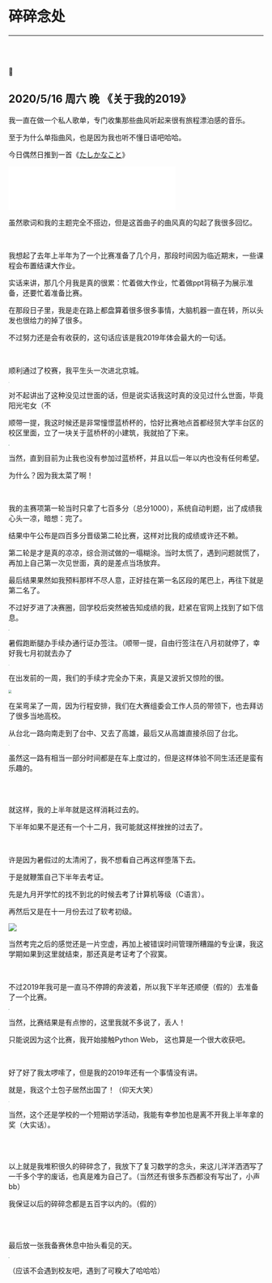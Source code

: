 # 碎碎念处

-----

<br>

<br>

:small_red_triangle_down:

## 2020/5/16	周六	晚 《关于我的2019》

我一直在做一个私人歌单，专门收集那些曲风听起来很有旅程漂泊感的音乐。

至于为什么单指曲风，也是因为我也听不懂日语吧哈哈。

今日偶然日推到一首《[たしかなこと](http://music.163.com/song?id=26114628&userid=332416176)》

<iframe frameborder="no" border="0" marginwidth="0" marginheight="0" width=330 height=86 src="//music.163.com/outchain/player?type=2&id=26114628&auto=0&height=66"></iframe>

虽然歌词和我的主题完全不搭边，但是这首曲子的曲风真的勾起了我很多回忆。

<br>

我想起了去年上半年为了一个比赛准备了几个月，那段时间因为临近期末，一些课程会布置结课大作业。

实话来讲，那几个月我是真的很累：忙着做大作业，忙着做ppt背稿子为展示准备，还要忙着准备比赛。

在那段日子里，我是走在路上都盘算着很多很多事情，大脑机器一直在转，所以头发也很给力的掉了很多。

不过努力还是会有收获的，这句话应该是我2019年体会最大的一句话。

<br>

顺利通过了校赛，我平生头一次进北京城。

<img src="http://175.24.77.24:5212/api/v3/file/get/28/IMG_20190529_115759.jpg?sign=cD32ehppJx0aiRGtU7o-3rem8TDoMPosYbx-tPjurx0%3D%3A0" style="zoom: 10%;" />

对不起讲出了这种没见过世面的话，但是说实话我这时真的没见过什么世面，毕竟阳光宅女（不

顺带一提，我这时候还是非常憧憬蓝桥杯的，恰好比赛地点首都经贸大学丰台区的校区里面，立了一块关于蓝桥杯的小建筑，我就拍了下来。

<img src="http://175.24.77.24:5212/api/v3/file/get/29/IMG_20190531_085022.jpg?sign=_eSMM428Go7Kiztmd1FJWtM71y4uvSQu_aa1dlh42fY%3D%3A0" style="zoom: 10%;" />

当然，直到目前为止我也没有参加过蓝桥杯，并且以后一年以内也没有任何希望。

为什么？因为我太菜了啊！

<br>

我的主赛项第一轮当时只拿了七百多分（总分1000），系统自动判题，出了成绩我心头一凉，暗想：完了。

结果中午公布是四百多分晋级第二轮比赛，这样对比我的成绩或许还不赖。

第二轮是才是真的凉凉，综合测试做的一塌糊涂。当时太慌了，遇到问题就慌了，再加上自己第一次见世面，真的是差点当场放弃。

最后结果果然如我预料那样不尽人意，正好挂在第一名区段的尾巴上，再往下就是第二名了。

不过好歹进了决赛圈，回学校后突然被告知成绩的我，赶紧在官网上找到了如下信息。

<img src="http://175.24.77.24:5212/api/v3/file/get/30/IMG_20190602_002534.jpg?sign=AyzFNbc-WaaitCf55chd4_JbTBbZO5ecY7KxDwUO-r0%3D%3A0" style="zoom: 10%;" />

暑假跑断腿办手续办通行证办签注。（顺带一提，自由行签注在八月初就停了，幸好我七月初就去办了

<img src="http://175.24.77.24:5212/api/v3/file/get/38/IMG_20200516_205828.jpg?sign=B0jwu7nvUpSuohxqgufel_1E6AzRzaDVMr6HZmiNdCA%3D%3A0" style="zoom: 10%;" />

在出发前的一周，我们的手续才完全办下来，真是又波折又惊险的很。

<img src="http://175.24.77.24:5212/api/v3/file/get/31/IMG_20190818_182754.jpg?sign=_aDAKHkQNgJxHnkSH6vZ4BK4kWDtkkJuJr7qwXGs7Wg%3D%3A0" style="zoom: 40%;" />

在呆弯呆了一周，因为行程安排，我们在大赛组委会工作人员的带领下，也去拜访了很多当地高校。

从台北一路向南走到了台中、又去了高雄，最后又从高雄直接杀回了台北。

<img src="http://175.24.77.24:5212/api/v3/file/get/33/IMG_20190819_233531.jpg?sign=pB8Xrm3GhO1k_M0UjnqfpCVaVpdYU8eN_bTineET-Mg%3D%3A0" style="zoom: 10%;" />

虽然这一路有相当一部分时间都是在车上度过的，但是这样体验不同生活还是蛮有乐趣的。

<br>

<br>

就这样，我的上半年就是这样消耗过去的。

下半年如果不是还有一个十二月，我可能就这样挫挫的过去了。

<br>

许是因为暑假过的太清闲了，我不想看自己再这样堕落下去。

于是就鞭策自己下半年去考证。

先是九月开学忙的找不到北的时候去考了计算机等级（C语言）。

再然后又是在十一月份去过了软考初级。

![](http://175.24.77.24:5212/api/v3/file/get/40/%E8%BD%AF%E8%80%83%E6%88%90%E7%BB%A9.JPG?sign=KWOd3J2VRV_pWZfaQ4NWwUOQ2pYgrhh5xkkW0Si92QA%3D%3A0)

当然考完之后的感觉还是一片空虚，再加上被错误时间管理所糟蹋的专业课，我这学期如果到这里就结束，那还真是考证考了个寂寞。

<br>

不过2019年我可是一直马不停蹄的奔波着，所以我下半年还顺便（假的）去准备了一个比赛。

<img src="http://175.24.77.24:5212/api/v3/file/get/35/IMG_20191214_165153.jpg?sign=n-MX2ahWgMBdbmm6mTTd0mcwLEBAeT2fVvC0k1I43xQ%3D%3A0" style="zoom: 10%;" />

当然，比赛结果是有点惨的，这里我就不多说了，丢人！

只能说因为这个比赛，我开始接触Python Web， 这也算是一个很大收获吧。

<br>

好了好了我太啰嗦了，但是我的2019年还有一个事情没有讲。

就是，我这个土包子居然出国了！（仰天大笑）

<img src="http://175.24.77.24:5212/api/v3/file/get/39/IMG_20200516_210511.jpg?sign=7l3Aa_U4qvaF2N6j4evMZx9s2efawdvAfsIdgj0GPVE%3D%3A0" style="zoom: 10%;" />

当然，这个还是学校的一个短期访学活动，我能有幸参加也是离不开我上半年拿的奖（大实话）。

<br>

<br>

以上就是我堆积很久的碎碎念了，我放下了复习数学的念头，来这儿洋洋洒洒写了一千多个字的废话，也真是难为自己了。（当然还有很多东西都没有写出了，小声bb）

我保证以后的碎碎念都是五百字以内的。（假的）

<br>

<br>

最后放一张我备赛休息中抬头看见的天。

<img src="http://175.24.77.24:5212/api/v3/file/get/34/IMG_20191201_172756.jpg?sign=joRjuA_8FIwcfFQiLdmNjSOieIqLSK_8okYoOnk-Wh0%3D%3A0" style="zoom: 10%;" />

（应该不会遇到校友吧，遇到了可糗大了哈哈哈）



